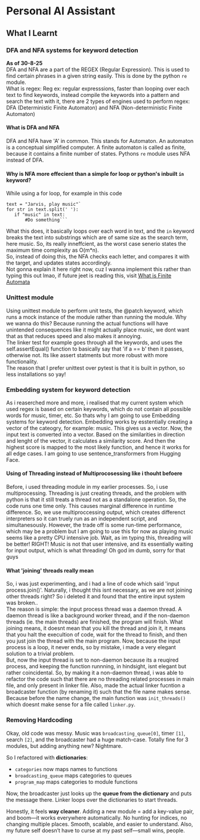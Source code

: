 # Personal AI Assistant

## What I Learnt
### DFA and NFA systems for keyword detection
**As of 30-8-25**  
DFA and NFA are a part of the REGEX (Regular Expression). This is used to find certain phrases in a given string easily. This is done by the python `re` module.  
What is regex: Reg ex: regular expresssions, faster than looping over each text to find keywords, instead compile the keywords into a pattern and search the text with it, there are 2 types of engines used to perform regex: DFA (Deterministic Finite Automaton) and NFA (Non-deterministic Finite Automaton)  

#### What is DFA and NFA
DFA and NFA have 'A' in common. This stands for Automaton. An automaton is a conceptual simplified computer. A finite automaton is called as finite, because it contains a finite number of states. Pythons `re` module uses NFA instead of DFA.

#### Why is NFA more effecient than a simple for loop or python's inbuilt `in` keyword?
While using a for loop, for example in this code  
```
text = "Jarvis, play music"`  
for str in text.split(' '):  
   if "music" in text:   
       #Do something```  
```
What this does, it basically loops over each word in text, and the `in` keyword breaks the text into substrings which are of same size as the search term, here music. So, its really inneffcient, as the worst case senerio states the maximum time complexity as O(m*n).  
So, instead of doing this, the NFA checks each letter, and compares it with the target, and updates states accordingly.  
Not gonna explain it here right now, cuz I wanna implement this rather than typing this out lmao, if future jeet is reading this, visit [What is Finite Automata](https://www.tutorialspoint.com/automata_theory/what_is_finite_automata.htm)

### Unittest module
Using unittest module to perform unit tests, the @patch keyword, which runs a mock instance of the module rather than running the module. Why we wanna do this? Because running the actual functions will have unintended consequences like it might actually place music, we dont want that as that reduces speed and also makes it annoying.  
The linker test for example goes through all the keywords, and uses the self.assertEqual() function to basically say that 'if a == b' then it passes, otherwise not. Its like assert statments but more robust with more functionality.  
The reason that I prefer unittest over pytest is that it is built in python, so less installations so yay!

### Embedding system for keyword detection
As i reaserched more and more, i realised that my current system which used regex is based on certain keywords, which do not contain all possible words for music, timer, etc. So thats why I am going to use Embedding systems for keyword detection. Embedding works by esstentially creating a vector of the cateogry, for example: music. This gives us a vector. Now, the input text is converted into a vector. Based on the similarities in direction and lenght of the vector, it calculates a similarity score. And then the highest score is mapped to the most likely function, and hence it works for all edge cases. I am going to use sentence_transformers from Hugging Face. 

#### Using of Threading instead of Multiprocosessing like i thouht befoere
Before, i used threading module in my earlier processes. So, i use multiprocessing. Threading is just creating threads, and the problem with python is that it still treats a thread not as a standalone operation. So, the code runs one time only. This causes marginal difference in runtime difference. So, we use multiproccessing output, which creates differenct interpreters so it can truely run as an independent script, and simultanesously. However, the trade off is some run-time performance, which may be a problem but I am going to use this for now as playing music seems like a pretty CPU intensive job. Wait, as im typing this, threading will be better! RIGHT! Music is not that user intensive, and its essentially waiting for input output, which is what threading! Oh god im dumb, sorry for that guys

#### What 'joining' threads really mean
So, i was just experimenting, and i had a line of code which said 'input process.join()'. Naturally, i thought this isnt necessary, as we are not joining other threads right? So i deleted it and found that the entire input system was broken..  
The reason is simple: the input process thread was a daemon thread. A daemon thread is like a background worker thread, and if the non-daemon threads (ie. the main threads) are finished, the program will finish. What joining means, it doesnt mean that you kill the thread and join it, it means that you halt the execultion of code, wait for the thread to finish, and then you just join the thread with the main program. Now, because the input process is a loop, it never ends, so by mistake, i made a very elegant solution to a trivial problem.  
But, now the input thread is set to non-daemon because its a reuqired process, and keeping the function runnning, in hindsight, isnt elegant but rather coincidental. So, by making it a non-daemon thread, i was able to refactor the code such that there are no threading related processes in main file, and only present in linker file. Also, made the actual linker fucntion a broadcaster function (by renaming it) such that the file name makes sense. Because before the name change, the main function was `init_threads()` which doesnt make sense for a file called `linker.py`.
### Removing Hardcoding
Okay, old code was messy. Music was `broadcasting_queue[0]`, timer `[1]`, search `[2]`, and the broadcaster had a huge match-case. Totally fine for 3 modules, but adding anything new? Nightmare.

So I refactored with **dictionaries**:

- `categories` now maps names to functions
- `broadcasting_queue` maps categories to queues
- `program_map` maps categories to module functions

Now, the broadcaster just looks up the **queue from the dictionary** and puts the message there. Linker loops over the dictionaries to start threads.

Honestly, it feels **way cleaner**. Adding a new module = add a key-value pair, and boom—it works everywhere automatically. No hunting for indices, no changing multiple places. Smooth, scalable, and easier to understand. Also, my future self doesn’t have to curse at my past self—small wins, people.
